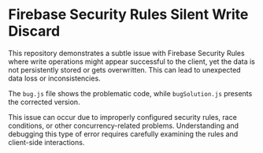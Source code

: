 # Firebase Security Rules Silent Write Discard

This repository demonstrates a subtle issue with Firebase Security Rules where write operations might appear successful to the client, yet the data is not persistently stored or gets overwritten. This can lead to unexpected data loss or inconsistencies.

The `bug.js` file shows the problematic code, while `bugSolution.js` presents the corrected version.

This issue can occur due to improperly configured security rules, race conditions, or other concurrency-related problems. Understanding and debugging this type of error requires carefully examining the rules and client-side interactions.